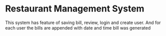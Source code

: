 # Restaurant Management System
This system has feature of saving bill, review, login and create user.
And for each user the bills are appended with date and time bill was generated
